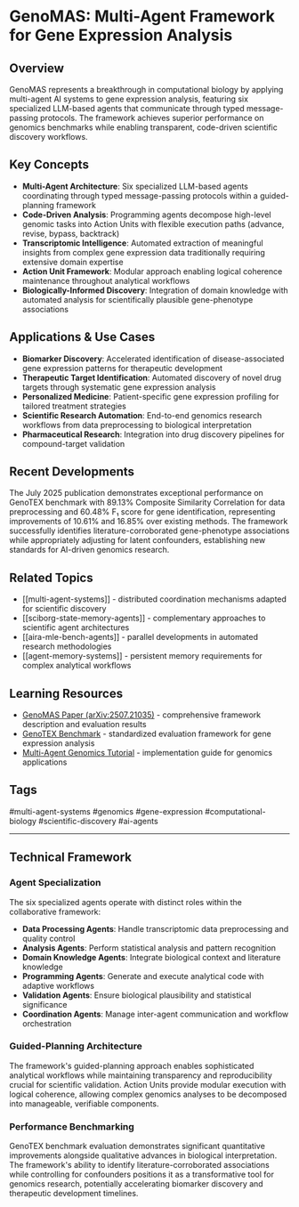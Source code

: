 # GenoMAS: Multi-Agent Framework for Gene Expression Analysis

## Overview
GenoMAS represents a breakthrough in computational biology by applying multi-agent AI systems to gene expression analysis, featuring six specialized LLM-based agents that communicate through typed message-passing protocols. The framework achieves superior performance on genomics benchmarks while enabling transparent, code-driven scientific discovery workflows.

## Key Concepts
- **Multi-Agent Architecture**: Six specialized LLM-based agents coordinating through typed message-passing protocols within a guided-planning framework
- **Code-Driven Analysis**: Programming agents decompose high-level genomic tasks into Action Units with flexible execution paths (advance, revise, bypass, backtrack)
- **Transcriptomic Intelligence**: Automated extraction of meaningful insights from complex gene expression data traditionally requiring extensive domain expertise
- **Action Unit Framework**: Modular approach enabling logical coherence maintenance throughout analytical workflows
- **Biologically-Informed Discovery**: Integration of domain knowledge with automated analysis for scientifically plausible gene-phenotype associations

## Applications & Use Cases
- **Biomarker Discovery**: Accelerated identification of disease-associated gene expression patterns for therapeutic development
- **Therapeutic Target Identification**: Automated discovery of novel drug targets through systematic gene expression analysis
- **Personalized Medicine**: Patient-specific gene expression profiling for tailored treatment strategies
- **Scientific Research Automation**: End-to-end genomics research workflows from data preprocessing to biological interpretation
- **Pharmaceutical Research**: Integration into drug discovery pipelines for compound-target validation

## Recent Developments
The July 2025 publication demonstrates exceptional performance on GenoTEX benchmark with 89.13% Composite Similarity Correlation for data preprocessing and 60.48% F₁ score for gene identification, representing improvements of 10.61% and 16.85% over existing methods. The framework successfully identifies literature-corroborated gene-phenotype associations while appropriately adjusting for latent confounders, establishing new standards for AI-driven genomics research.

## Related Topics
- [[multi-agent-systems]] - distributed coordination mechanisms adapted for scientific discovery
- [[sciborg-state-memory-agents]] - complementary approaches to scientific agent architectures
- [[aira-mle-bench-agents]] - parallel developments in automated research methodologies
- [[agent-memory-systems]] - persistent memory requirements for complex analytical workflows

## Learning Resources
- [GenoMAS Paper (arXiv:2507.21035)](https://arxiv.org/abs/2507.21035) - comprehensive framework description and evaluation results
- [GenoTEX Benchmark](https://github.com/genomas/genotex) - standardized evaluation framework for gene expression analysis
- [Multi-Agent Genomics Tutorial](https://github.com/genomas/tutorial) - implementation guide for genomics applications

## Tags
#multi-agent-systems #genomics #gene-expression #computational-biology #scientific-discovery #ai-agents

---

## Technical Framework

### Agent Specialization
The six specialized agents operate with distinct roles within the collaborative framework:
- **Data Processing Agents**: Handle transcriptomic data preprocessing and quality control
- **Analysis Agents**: Perform statistical analysis and pattern recognition
- **Domain Knowledge Agents**: Integrate biological context and literature knowledge
- **Programming Agents**: Generate and execute analytical code with adaptive workflows
- **Validation Agents**: Ensure biological plausibility and statistical significance
- **Coordination Agents**: Manage inter-agent communication and workflow orchestration

### Guided-Planning Architecture
The framework's guided-planning approach enables sophisticated analytical workflows while maintaining transparency and reproducibility crucial for scientific validation. Action Units provide modular execution with logical coherence, allowing complex genomics analyses to be decomposed into manageable, verifiable components.

### Performance Benchmarking
GenoTEX benchmark evaluation demonstrates significant quantitative improvements alongside qualitative advances in biological interpretation. The framework's ability to identify literature-corroborated associations while controlling for confounders positions it as a transformative tool for genomics research, potentially accelerating biomarker discovery and therapeutic development timelines.